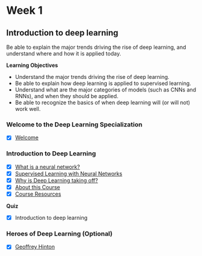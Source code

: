 # Week 1

## Introduction to deep learning
Be able to explain the major trends driving the rise of deep learning, and understand where and how it is applied today.

**Learning Objectives**
- Understand the major trends driving the rise of deep learning.
- Be able to explain how deep learning is applied to supervised learning.
- Understand what are the major categories of models (such as CNNs and RNNs), and when they should be applied.
- Be able to recognize the basics of when deep learning will (or will not) work well.

### Welcome to the Deep Learning Specialization
  - [x] [Welcome](https://www.youtube.com/watch?v=CS4cs9xVecg&list=PLkDaE6sCZn6Ec-XTbcX1uRg2_u4xOEky0)

### Introduction to Deep Learning
  - [x] [What is a neural network?](https://www.youtube.com/watch?v=n1l-9lIMW7E&list=PLkDaE6sCZn6Ec-XTbcX1uRg2_u4xOEky0&index=2)
  - [x] [Supervised Learning with Neural Networks](https://www.youtube.com/watch?v=BYGpKPY9pO0&index=3&list=PLkDaE6sCZn6Ec-XTbcX1uRg2_u4xOEky0)
  - [x] [Why is Deep Learning taking off?](https://www.youtube.com/watch?v=xflCLdJh0n0&list=PLkDaE6sCZn6Ec-XTbcX1uRg2_u4xOEky0&index=4)
  - [x] [About this Course](https://www.youtube.com/watch?v=ysnIDax71yY&index=5&list=PLkDaE6sCZn6Ec-XTbcX1uRg2_u4xOEky0)
  - [x] [Course Resources](https://www.youtube.com/watch?v=7AZjh2VXD6E&list=PLkDaE6sCZn6Ec-XTbcX1uRg2_u4xOEky0&index=6)

**Quiz**
  - [x] Introduction to deep learning

### Heroes of Deep Learning (Optional)
  - [x] [Geoffrey Hinton](https://www.youtube.com/watch?v=-eyhCTvrEtE&t=1624s)
